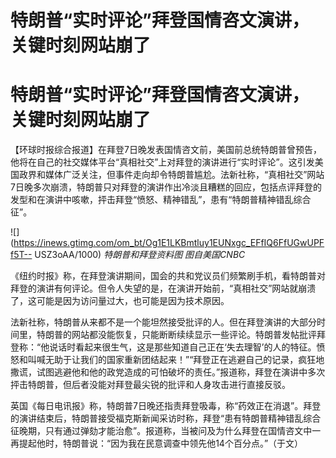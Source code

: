 # 特朗普“实时评论”拜登国情咨文演讲，关键时刻网站崩了

# 特朗普“实时评论”拜登国情咨文演讲，关键时刻网站崩了

【环球时报综合报道】在拜登7日晚发表国情咨文前，美国前总统特朗普曾预告，他将在自己的社交媒体平台“真相社交”上对拜登的演讲进行“实时评论”。这引发美国政界和媒体广泛关注，但事件走向却令特朗普尴尬。法新社称，“真相社交”网站7日晚多次崩溃，特朗普只对拜登的演讲作出冷淡且糟糕的回应，包括点评拜登的发型和在演讲中咳嗽，抨击拜登“愤怒、精神错乱”，患有“特朗普精神错乱综合征”。

![](https://inews.gtimg.com/om_bt/Og1E1LKBmtluy1EUNxgc_EFfIQ6FfUGwUPFf5T--
USZ3oAA/1000) _特朗普和拜登资料图 图自美国CNBC_

《纽约时报》称，在拜登演讲期间，国会的共和党议员们频繁刷手机，看特朗普对拜登的演讲有何评论。但令人失望的是，在演讲开始前，“真相社交”网站就崩溃了，这可能是因为访问量过大，也可能是因为技术原因。

法新社称，特朗普从来都不是一个能坦然接受批评的人。但在拜登演讲的大部分时间里，特朗普的网站都没能恢复，只能断断续续显示一些评论。特朗普发帖批评拜登称：“他说话时看起来很生气，这是那些知道自己正在‘失去理智’的人的特征。愤怒和叫喊无助于让我们的国家重新团结起来！”“拜登正在逃避自己的记录，疯狂地撒谎，试图逃避他和他的政党造成的可怕破坏的责任。”报道称，拜登在演讲中多次抨击特朗普，但后者没能对拜登最尖锐的批评和人身攻击进行直接反驳。

英国《每日电讯报》称，特朗普7日晚还指责拜登吸毒，称“药效正在消退”。拜登的演讲结束后，特朗普接受福克斯新闻采访时称，拜登“患有特朗普精神错乱综合征晚期，只有通过弹劾才能治愈”。报道称，当被问及为什么拜登在国情咨文中一再提起他时，特朗普说：“因为我在民意调查中领先他14个百分点。”（于文）

